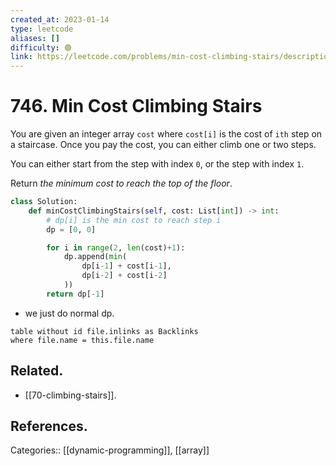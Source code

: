 ```yaml
---
created_at: 2023-01-14
type: leetcode
aliases: []
difficulty: 🟢
link: https://leetcode.com/problems/min-cost-climbing-stairs/description/
---
```


# 746. Min Cost Climbing Stairs

You are given an integer array `cost` where `cost[i]` is the cost of `ith` step on a staircase. Once you pay the cost, you can either climb one or two steps.

You can either start from the step with index `0`, or the step with index `1`.

Return _the minimum cost to reach the top of the floor_.

```python
class Solution:
    def minCostClimbingStairs(self, cost: List[int]) -> int:
        # dp[i] is the min cost to reach step i
        dp = [0, 0]

        for i in range(2, len(cost)+1):
            dp.append(min(
                dp[i-1] + cost[i-1],
                dp[i-2] + cost[i-2]
            ))
        return dp[-1]
```

- we just do normal dp.

```dataview
table without id file.inlinks as Backlinks
where file.name = this.file.name
```

## Related.

- [[70-climbing-stairs]].

## References.

Categories:: [[dynamic-programming]], [[array]]

